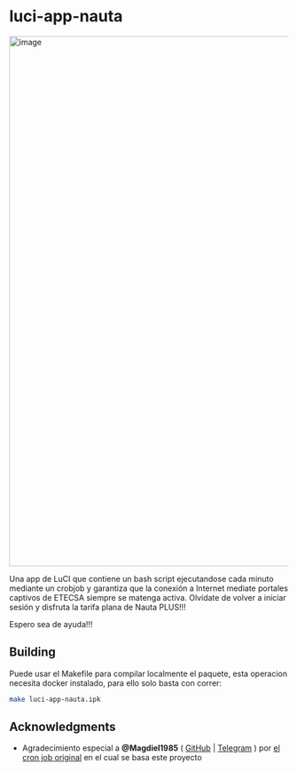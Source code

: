 # luci-app-nauta

<img width="956" alt="image" src="https://github.com/cuza/luci-app-nauta/assets/10126324/96d0a5df-0814-4f9e-b092-0a34e580a9e7">

Una app de LuCI que contiene un bash script ejecutandose cada minuto mediante un crobjob y garantiza que la conexión a Internet mediate portales captivos de ETECSA siempre se matenga activa.
Olvídate de volver a iniciar sesión y disfruta la tarifa plana de Nauta PLUS!!!

Espero sea de ayuda!!!

## Building
Puede usar el Makefile para compilar localmente el paquete, esta operacion necesita docker instalado, para ello solo basta con correr:

```bash
make luci-app-nauta.ipk
```

## Acknowledgments
 - Agradecimiento especial a **@Magdiel1985** ( [GitHub](https://github.com/Magdiel1985) | [Telegram](https://t.me/mhramos85) ) por [el cron job original](https://github.com/Magdiel1985/login_nauta_etecsa) en el cual se basa este proyecto
